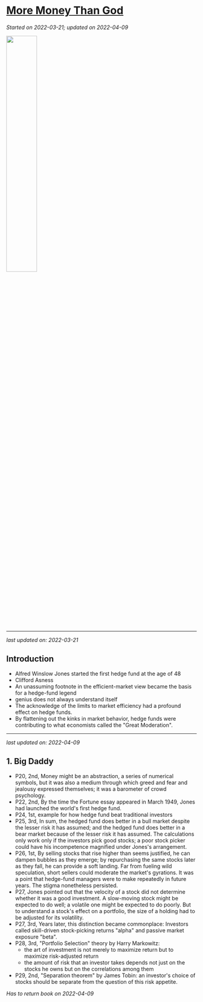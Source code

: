 # [More Money Than God](https://github.com/askming/Personal-reading/issues/10)

_Started on 2022-03-21; updated on 2022-04-09_

<img src="https://i.gr-assets.com/images/S/compressed.photo.goodreads.com/books/1432927841l/7936425._SY475_.jpg" width="40%">


---

_last updated on: 2022-03-21_

## Introduction
- Alfred Winslow Jones started the first hedge fund at the age of 48
- Clifford Asness
- An unassuming footnote in the efficient-market view became the basis for a hedge-fund legend
- genius does not always understand itself
- The acknowledge of the limits to market efficiency had a profound effect on hedge funds.
- By flattening out the kinks in market behavior, hedge funds were contributing to what economists called the "Great Moderation".

---

_last updated on: 2022-04-09_

## 1. Big Daddy

- P20, 2nd, Money might be an abstraction, a series of numerical symbols, but it was also a medium through which greed and fear and jealousy expressed themselves; it was a barometer of crowd psychology.
- P22, 2nd, By the time the Fortune essay appeared in March 1949, Jones had launched the world's first hedge fund.
- P24, 1st, example for how hedge fund beat traditional investors
- P25, 3rd, In sum, the hedged fund does better in a bull market despite the lesser risk it has assumed; and the hedged fund does better in a bear market because of the lesser risk it has assumed. The calculations only work only if the investors pick good stocks; a poor stock picker could have his incompetence magnified under Jones's arrangement.
- P26, 1st, By selling stocks that rise higher than seems justified, he can dampen bubbles as they emerge; by repurchasing the same stocks later as they fall, he can provide a soft landing. Far from fueling wild speculation, short sellers could moderate the market's gyrations. It was a point that hedge-fund managers were to make repeatedly in future years. The stigma nonetheless persisted. 
- P27, Jones pointed out that the velocity of a stock did not determine whether it was a good investment. A slow-moving stock might be expected to do well; a volatile one might be expected to do poorly. But to understand a stock's effect on a portfolio, the size of a holding had to be adjusted for its volatility.
- P27, 3rd, Years later, this distinction became commonplace: Investors called skill-driven stock-picking returns "alpha" and passive market exposure "beta".
- P28, 3rd, "Portfolio Selection" theory by Harry Markowitz: 
  - the art of investment is not merely to maximize return but to maximize risk-adjusted return
  - the amount of risk that an investor takes depends not just on the stocks he owns but on the correlations among them
- P29, 2nd, "Separation theorem" by James Tobin: an investor's choice of stocks should be separate from the question of this risk appetite.

_Has to return book on 2022-04-09_